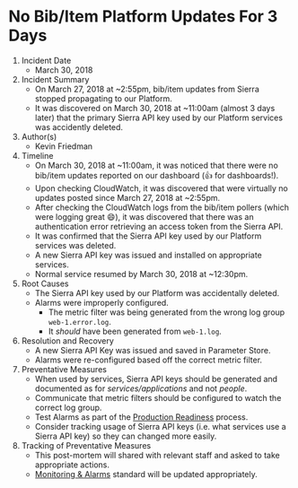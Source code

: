 # No Bib/Item Platform Updates For 3 Days

1. Incident Date
   - March 30, 2018
2. Incident Summary
   - On March 27, 2018 at ~2:55pm, bib/item updates from Sierra stopped propagating to our Platform.
   - It was discovered on March 30, 2018 at ~11:00am (almost 3 days later) that the primary Sierra API key used by our Platform services was accidently deleted.
3. Author(s)
   - Kevin Friedman
4. Timeline
   - On March 30, 2018 at ~11:00am, it was noticed that there were no bib/item updates reported on our dashboard (:+1: for dashboards!).
   - Upon checking CloudWatch, it was discovered that were virtually no updates posted since March 27, 2018 at ~2:55pm.
   - After checking the CloudWatch logs from the bib/item pollers (which were logging great :smile:), it was discovered that there was an authentication error retrieving an access token from the Sierra API.
   - It was confirmed that the Sierra API key used by our Platform services was deleted.
   - A new Sierra API key was issued and installed on appropriate services.
   - Normal service resumed by March 30, 2018 at ~12:30pm.
5. Root Causes
   - The Sierra API key used by our Platform was accidentally deleted.
   - Alarms were improperly configured.
        - The metric filter was being generated from the wrong log group `web-1.error.log`.
        - It _should_ have been generated from `web-1.log`.
6. Resolution and Recovery
   - A new Sierra API Key was issued and saved in Parameter Store.
   - Alarms were re-configured based off the correct metric filter.
7. Preventative Measures
   - When used by services, Sierra API keys should be generated and documented as for _services/applications_ and not _people_.
   - Communicate that metric filters should be configured to watch the correct log group.
   - Test Alarms as part of the [Production Readiness](../standards/production-readiness.md) process.
   - Consider tracking usage of Sierra API keys (i.e. what services use a Sierra API key) so they can changed more easily.
8. Tracking of Preventative Measures
   - This post-mortem will shared with relevant staff and asked to take appropriate actions.
   - [Monitoring & Alarms](../standards/alerting.md) standard will be updated appropriately.
